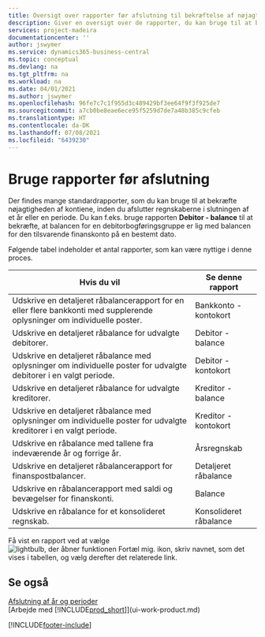 ```yaml
---
title: Oversigt over rapporter før afslutning til bekræftelse af nøjagtigheden af konti | Microsoft Docs
description: Giver en oversigt over de rapporter, du kan bruge til at bekræfte nøjagtigheden af konti, inden du afslutter regnskaberne i slutningen af et år eller en periode.
services: project-madeira
documentationcenter: ''
author: jswymer
ms.service: dynamics365-business-central
ms.topic: conceptual
ms.devlang: na
ms.tgt_pltfrm: na
ms.workload: na
ms.date: 04/01/2021
ms.author: jswymer
ms.openlocfilehash: 96fe7c7c1f955d3c489429bf3ee64f9f3f925de7
ms.sourcegitcommit: a7cb0be8eae6ece95f5259d7de7a48b385c9cfeb
ms.translationtype: HT
ms.contentlocale: da-DK
ms.lasthandoff: 07/08/2021
ms.locfileid: "6439230"
---
```

# <a name="using-pre-closing-reports"></a>Bruge rapporter før afslutning
Der findes mange standardrapporter, som du kan bruge til at bekræfte nøjagtigheden af kontiene, inden du afslutter regnskaberne i slutningen af et år eller en periode. Du kan f.eks. bruge rapporten **Debitor - balance** til at bekræfte, at balancen for en debitorbogføringsgruppe er lig med balancen for den tilsvarende finanskonto på en bestemt dato.

Følgende tabel indeholder et antal rapporter, som kan være nyttige i denne proces.

| Hvis du vil | Se denne rapport |
| --- | --- |
| Udskrive en detaljeret råbalancerapport for en eller flere bankkonti med supplerende oplysninger om individuelle poster. |Bankkonto - kontokort |
| Udskrive en detaljeret råbalance for udvalgte debitorer. |Debitor - balance |
| Udskrive en detaljeret råbalance med oplysninger om individuelle poster for udvalgte debitorer i en valgt periode. |Debitor - kontokort |
| Udskrive en detaljeret råbalance for udvalgte kreditorer. |Kreditor - balance |
| Udskrive en detaljeret råbalance med oplysninger om individuelle poster for udvalgte kreditorer i en valgt periode. |Kreditor - kontokort |
| Udskrive en råbalance med tallene fra indeværende år og forrige år. |Årsregnskab |
| Udskrive en detaljeret råbalancerapport for finanspostbalancer. |Detaljeret råbalance |
| Udskrive en råbalancerapport med saldi og bevægelser for finanskonti. |Balance |
| Udskrive en råbalance for et konsolideret regnskab. |Konsolideret råbalance |

Få vist en rapport ved at vælge ![lightbulb, der åbner funktionen Fortæl mig.](media/ui-search/search_small.png "Fortæl mig, hvad du vil foretage dig") ikon, skriv navnet, som det vises i tabellen, og vælg derefter det relaterede link.

## <a name="see-also"></a>Se også
[Afslutning af år og perioder](year-close-years-periods.md)  
[Arbejde med [!INCLUDE[prod_short](includes/prod_short.md)]](ui-work-product.md)



[!INCLUDE[footer-include](includes/footer-banner.md)]